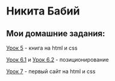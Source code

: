 # Никита Бабий
## Мои домашние задания:

[Урок 5](https://kitvitalevich.github.io/lesson_5/ "Готовая домашка") - книга на html и css

[Урок 6.1](https://kitvitalevich.github.io/lesson_6/frame/) и [Урок 6.2](https://kitvitalevich.github.io/lesson_5/header/) - позиционирование

[Урок 7](https://kitvitalevich.github.io/lesson_7/) - первый сайт на html и css
